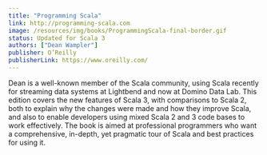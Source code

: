 ```yaml
---
title: "Programming Scala"
link: http://programming-scala.com
image: /resources/img/books/ProgrammingScala-final-border.gif
status: Updated for Scala 3
authors: ["Dean Wampler"]
publisher: O’Reilly
publisherLink: https://www.oreilly.com/
---
```


Dean is a well-known member of the Scala community, using Scala recently for streaming data systems at Lightbend and now at Domino Data Lab. This edition covers the new features of Scala 3, with comparisons to Scala 2, both to explain why the changes were made and how they improve Scala, and also to enable developers using mixed Scala 2 and 3 code bases to work effectively. The book is aimed at professional programmers who want a comprehensive, in-depth, yet pragmatic tour of Scala and best practices for using it.
